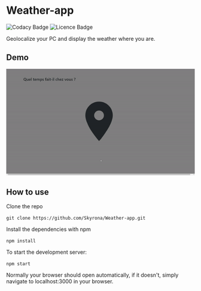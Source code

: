 # Weather-app

![Codacy Badge](https://api.codacy.com/project/badge/Grade/a876e2659dca4568b26612222f458f29)
![Licence Badge](https://img.shields.io/github/license/skyrona/weather-app.svg)

Geolocalize your PC and display the weather where you are.

## Demo

![](weather-app.gif)

## How to use 
Clone the repo

~~~~
git clone https://github.com/Skyrona/Weather-app.git
~~~~

Install the dependencies with npm 
~~~~
npm install
~~~~
To start the development server:
~~~~
npm start
~~~~
Normally your browser should open automatically, if it doesn't, simply navigate to localhost:3000 in your browser.
